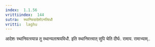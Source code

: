 ```yaml
---
index:  1.1.56
vrittiindex:  144
sutra:  स्थानिवदादेशोऽनल्विधौ
vritti:  laghu 
---
```


आदेशः स्थानिवत्स्यान्न तु स्थान्यलाश्रयविधौ. इति स्थानिवत्त्वात् सुपि चेति दीर्घः. रामाय. रामाभ्याम्..

